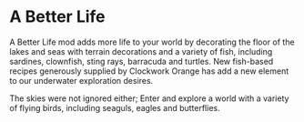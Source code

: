 A Better Life
=============

A Better Life mod adds more life to your world by decorating the floor of the lakes and seas with terrain decorations and a variety of fish, including sardines, clownfish, sting rays, barracuda and turtles. New fish-based recipes generously supplied by Clockwork Orange has add a new element to our underwater exploration desires.

The skies were not ignored either; Enter and explore a world with a variety of flying birds, including seaguls, eagles and butterflies.

